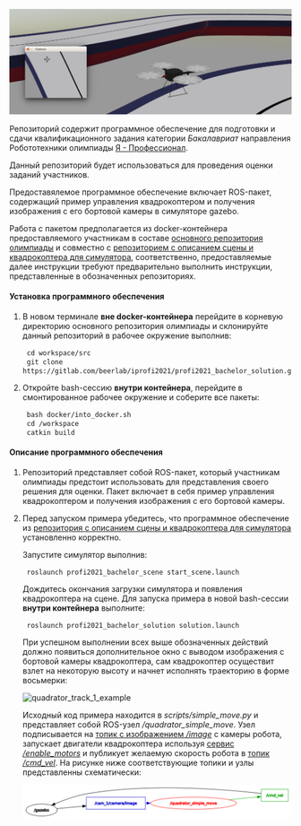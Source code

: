 ![quadrator_track_1](docs/pics/quadrator_track_1.png)

Репозиторий содержит программное обеспечение для
подготовки и сдачи квалификационного задания категории _Бакалавриат_  направления Робототехники олимпиады [Я - Профессионал](https://yandex.ru/profi/courses2020).

Данный репозиторий будет использоваться для проведения оценки заданий участников.

Предоставялемое программное обеспечение включает ROS-пакет, содержащий пример управления квадрокоптером и получения изображения с его бортовой камеры в симуляторе gazebo.

Работа с пакетом предполагается из docker-контейнера предоставляемого участникам в составе [основного репозитория олимпиады](https://gitlab.com/beerlab/iprofi2021/profi2021_robotics) и совместно с [репозиторием с описанием сцены и квадрокоптера для симулятора](https://gitlab.com/beerlab/iprofi2021/profi2021_bachelor_scene), соответственно, предоставляемые далее инструкции требуют предварительно выполнить инструкции, представленные в обозначенных репозиториях.


#### Установка программного обеспечения

1. В новом терминале **вне docker-контейнера** перейдите в корневую директорию основного репозитория олимпиады и склонируйте данный репозиторий в рабочее окружение выполнив:

        cd workspace/src
        git clone https://gitlab.com/beerlab/iprofi2021/profi2021_bachelor_solution.git

2. Откройте bash-сессию **внутри контейнера**, перейдите в смонтированное рабочее окружение и соберите все пакеты:

        bash docker/into_docker.sh
        cd /workspace
        catkin build


#### Описание программного обеспечения

1. Репозиторий представляет собой ROS-пакет, который участникам олимпиады предстоит использовать для представления своего решения для оценки. Пакет включает в себя пример управления квадрокоптером и получения изображения с его бортовой камеры.

2. Перед запуском примера убедитесь, что программное обеспечение из [репозитория с описанием сцены и квадрокоптера для симулятора](https://gitlab.com/beerlab/iprofi2021/profi2021_bachelor_scene) установленно корректно.

    Запустите симулятор выполнив:

        roslaunch profi2021_bachelor_scene start_scene.launch

    Дождитесь окончания загрузки симулятора и появления квадрокоптера на сцене. Для запуска примера в новой bash-сессии **внутри контейнера** выполните:

        roslaunch profi2021_bachelor_solution solution.launch

    При успешном выполнении всех выше обозначенных действий должно появиться дополнительное окно с выводом изображения с бортовой камеры квадрокоптера, сам квадрокоптер осуществит взлет на некоторую высоту и начнет исполнять траекторию в форме восьмерки:

    ![quadrator_track_1_example](docs/pics/quadrator_track_1_example.gif)

    Исходный код примера находится в *scripts/simple_move.py* и представляет собой ROS-узел */quadrator_simple_move*. Узел подписывается на [топик с изображением */image*](https://docs.ros.org/en/melodic/api/sensor_msgs/html/msg/Image.html) с камеры робота, запускает двигатели квадрокоптера используя [сервис */enable_motors*](https://gitlab.com/beerlab/iprofi2021/profi2021_bachelor_scene/-/blob/master/hector_uav_msgs/srv/EnableMotors.srv) и публикует желаемую скорость робота в [топик */cmd_vel*](http://docs.ros.org/en/jade/api/geometry_msgs/html/msg/Twist.html). На рисунке ниже соответствующие топики и узлы представленны схематически:

    ![scheme](docs/pics/scheme.png)
